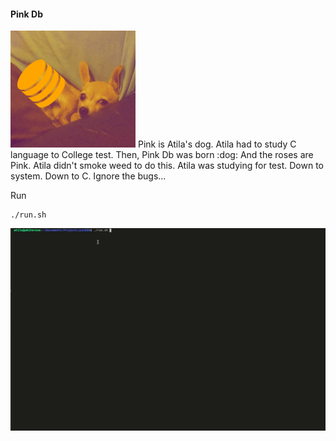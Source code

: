 #### Pink Db
<img src="public/Pink_Db.png" alt="drawing" width="200"/>
Pink is Atila's dog.
Atila had to study C language to College test.
Then, Pink Db was born :dog:
And the roses are Pink.
Atila didn't smoke weed to do this.
Atila was studying for test.
Down to system.
Down to C.
Ignore the bugs...


Run
```
./run.sh
```
![](public/First.gif)
